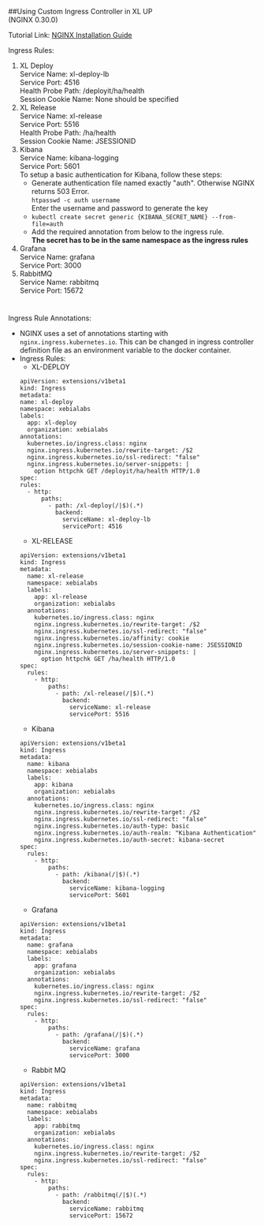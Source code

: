 ##Using Custom Ingress Controller in XL UP<br/>(NGINX 0.30.0)

Tutorial Link: <a href="https://github.com/kubernetes/ingress-nginx/blob/master/docs/deploy/index.md">NGINX Installation Guide</a>

Ingress Rules:
1. XL Deploy <br/>
Service Name: xl-deploy-lb<br/>
Service Port: 4516<br/>
Health Probe Path: /deployit/ha/health<br/>
Session Cookie Name: None should be specified
2. XL Release <br/>
Service Name: xl-release<br/>
Service Port: 5516<br/>
Health Probe Path: /ha/health<br/>
Session Cookie Name: JSESSIONID
3. Kibana <br/>
Service Name: kibana-logging<br/>
Service Port: 5601<br/>
To setup a basic authentication for Kibana, follow these steps:<br/>
    * Generate authentication file named exactly "auth". Otherwise NGINX returns 503 Error. <br/>
    `htpasswd -c auth username`<br/>
     Enter the username and password to generate the key
    * `kubectl create secret generic {KIBANA_SECRET_NAME} --from-file=auth` <br/>
    * Add the required annotation from below to the ingress rule.<br/>
    **The secret has to be in the same namespace as the ingress rules**
4. Grafana<br/>
Service Name: grafana<br/>
Service Port: 3000
5. RabbitMQ<br/>
Service Name: rabbitmq<br/>
Service Port: 15672
#
Ingress Rule Annotations:
* NGINX uses a set of annotations starting with `nginx.ingress.kubernetes.io`. This can be changed in ingress controller definition file as an environment variable to the docker container.
* Ingress Rules:
    * XL-DEPLOY <br/>
    ``` 
  apiVersion: extensions/v1beta1
  kind: Ingress
  metadata:
    name: xl-deploy
    namespace: xebialabs
    labels:
      app: xl-deploy
      organization: xebialabs
    annotations:
      kubernetes.io/ingress.class: nginx
      nginx.ingress.kubernetes.io/rewrite-target: /$2
      nginx.ingress.kubernetes.io/ssl-redirect: "false"
      nginx.ingress.kubernetes.io/server-snippets: |
        option httpchk GET /deployit/ha/health HTTP/1.0
  spec:
    rules:
      - http:
          paths:
            - path: /xl-deploy(/|$)(.*)
              backend:
                serviceName: xl-deploy-lb
                servicePort: 4516
   ```
  * XL-RELEASE<br/>
  ```
  apiVersion: extensions/v1beta1
  kind: Ingress
  metadata:
    name: xl-release
    namespace: xebialabs
    labels:
      app: xl-release
      organization: xebialabs
    annotations:
      kubernetes.io/ingress.class: nginx
      nginx.ingress.kubernetes.io/rewrite-target: /$2
      nginx.ingress.kubernetes.io/ssl-redirect: "false"
      nginx.ingress.kubernetes.io/affinity: cookie
      nginx.ingress.kubernetes.io/session-cookie-name: JSESSIONID
      nginx.ingress.kubernetes.io/server-snippets: |
        option httpchk GET /ha/health HTTP/1.0
  spec:
    rules:
      - http:
          paths:
            - path: /xl-release(/|$)(.*)
              backend:
                serviceName: xl-release
                servicePort: 5516
  ```
  * Kibana
  ```
  apiVersion: extensions/v1beta1
  kind: Ingress
  metadata:
    name: kibana
    namespace: xebialabs
    labels:
      app: kibana
      organization: xebialabs
    annotations:
      kubernetes.io/ingress.class: nginx
      nginx.ingress.kubernetes.io/rewrite-target: /$2
      nginx.ingress.kubernetes.io/ssl-redirect: "false"
      nginx.ingress.kubernetes.io/auth-type: basic
      nginx.ingress.kubernetes.io/auth-realm: "Kibana Authentication"
      nginx.ingress.kubernetes.io/auth-secret: kibana-secret
  spec:
    rules:
      - http:
          paths:
            - path: /kibana(/|$)(.*)
              backend:
                serviceName: kibana-logging
                servicePort: 5601
  ```
  * Grafana
  ```
  apiVersion: extensions/v1beta1
  kind: Ingress
  metadata:
    name: grafana
    namespace: xebialabs
    labels:
      app: grafana
      organization: xebialabs
    annotations:
      kubernetes.io/ingress.class: nginx
      nginx.ingress.kubernetes.io/rewrite-target: /$2
      nginx.ingress.kubernetes.io/ssl-redirect: "false"
  spec:
    rules:
      - http:
          paths:
            - path: /grafana(/|$)(.*)
              backend:
                serviceName: grafana
                servicePort: 3000
  ```
  * Rabbit MQ
  ```
  apiVersion: extensions/v1beta1
  kind: Ingress
  metadata:
    name: rabbitmq
    namespace: xebialabs
    labels:
      app: rabbitmq
      organization: xebialabs
    annotations:
      kubernetes.io/ingress.class: nginx
      nginx.ingress.kubernetes.io/rewrite-target: /$2
      nginx.ingress.kubernetes.io/ssl-redirect: "false"
  spec:
    rules:
      - http:
          paths:
            - path: /rabbitmq(/|$)(.*)
              backend:
                serviceName: rabbitmq
                servicePort: 15672
  ```